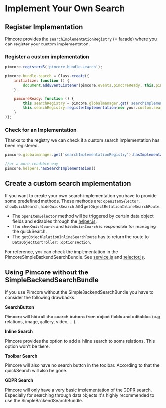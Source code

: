 # Implement Your Own Search

## Register Implementation

Pimcore provides the `searchImplementationRegistry` (= facade) where you can register your custom implementation.

### Register a custom implementation
```js
pimcore.registerNS('pimcore.bundle.search');

pimcore.bundle.search = Class.create({
    initialize: function () {
        document.addEventListener(pimcore.events.pimcoreReady, this.pimcoreReady.bind(this));
    },

    pimcoreReady: function () {
        this.searchRegistry = pimcore.globalmanager.get('searchImplementationRegistry');
        this.searchRegistry.registerImplementation(new your.custom.search.implementation());
    }
)};
```

### Check for an Implementation

Thanks to the registry we can check if a custom search implementation has been registered.

```js
pimcore.globalmanager.get('searchImplementationRegistry').hasImplementation();

//or a more readable way
pimcore.helpers.hasSearchImplementation()
```

## Create a custom search implementation

If you want to create your own search implementation you have to provide some predefined methods. 
These methods are: `openItemSelector`, `showQuickSearch`, `hideQuickSearch` and `getObjectRelationInlineSearchRoute`.
- The `openItemSelector` method will be triggered by certain data object fields and editables through the 
  [helper.js](https://github.com/pimcore/admin-ui-classic-bundle/blob/1.x/public/js/pimcore/helpers.js#L822).
- The `showQuickSearch` and `hideQuickSearch` is responsible for managing the quickSearch.
- The `getObjectRelationInlineSearchRoute` has to return the route to `DataObjectController::optionsAction`.

For reference, you can check the implementation in the PimcoreSimpleBackendSearchBundle.
See [service.js](https://github.com/pimcore/pimcore/blob/11.x/bundles/SimpleBackendSearchBundle/public/js/pimcore/element/service.js) 
and [selector.js](https://github.com/pimcore/pimcore/blob/11.x/bundles/SimpleBackendSearchBundle/public/js/pimcore/element/selector/selector.js).

## Using Pimcore without the SimpleBackendSearchBundle

If you use Pimcore without the SimpleBackendSearchBundle you have to consider the following drawbacks.

**SearchButton**

Pimcore will hide all the search buttons from object fields and editables (e.g relations, image, gallery, video, ...).

**Inline Search**

Pimcore provides the option to add a inline search to some relations. This option won't be there. 

**Toolbar Search**

Pimcore will also have no search button in the toolbar. According to that the quickSearch will also be gone.

**GDPR Search**

Pimcore will only have a very basic implementation of the GDPR search.
Especially for searching through data objects it's highly recommended to use the SimpleBackendSearchBundle.
